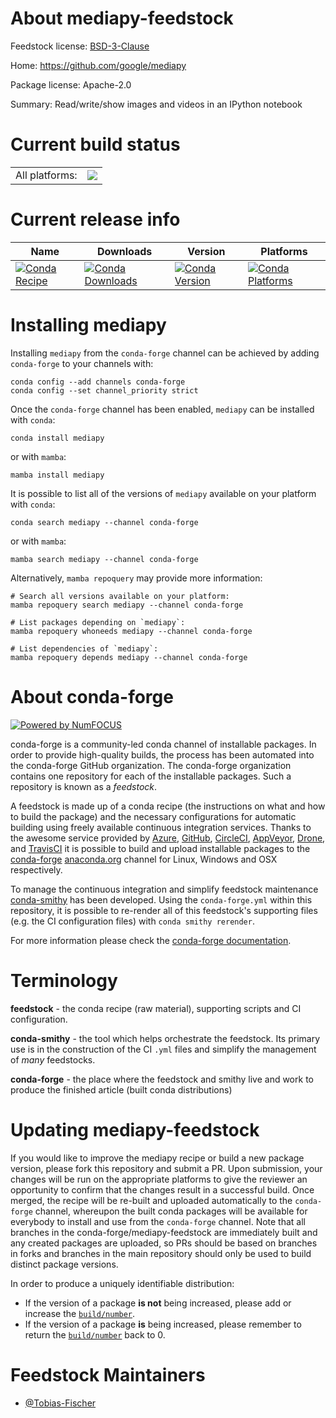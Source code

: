 About mediapy-feedstock
=======================

Feedstock license: [BSD-3-Clause](https://github.com/conda-forge/mediapy-feedstock/blob/main/LICENSE.txt)

Home: https://github.com/google/mediapy

Package license: Apache-2.0

Summary: Read/write/show images and videos in an IPython notebook

Current build status
====================


<table><tr><td>All platforms:</td>
    <td>
      <a href="https://dev.azure.com/conda-forge/feedstock-builds/_build/latest?definitionId=13594&branchName=main">
        <img src="https://dev.azure.com/conda-forge/feedstock-builds/_apis/build/status/mediapy-feedstock?branchName=main">
      </a>
    </td>
  </tr>
</table>

Current release info
====================

| Name | Downloads | Version | Platforms |
| --- | --- | --- | --- |
| [![Conda Recipe](https://img.shields.io/badge/recipe-mediapy-green.svg)](https://anaconda.org/conda-forge/mediapy) | [![Conda Downloads](https://img.shields.io/conda/dn/conda-forge/mediapy.svg)](https://anaconda.org/conda-forge/mediapy) | [![Conda Version](https://img.shields.io/conda/vn/conda-forge/mediapy.svg)](https://anaconda.org/conda-forge/mediapy) | [![Conda Platforms](https://img.shields.io/conda/pn/conda-forge/mediapy.svg)](https://anaconda.org/conda-forge/mediapy) |

Installing mediapy
==================

Installing `mediapy` from the `conda-forge` channel can be achieved by adding `conda-forge` to your channels with:

```
conda config --add channels conda-forge
conda config --set channel_priority strict
```

Once the `conda-forge` channel has been enabled, `mediapy` can be installed with `conda`:

```
conda install mediapy
```

or with `mamba`:

```
mamba install mediapy
```

It is possible to list all of the versions of `mediapy` available on your platform with `conda`:

```
conda search mediapy --channel conda-forge
```

or with `mamba`:

```
mamba search mediapy --channel conda-forge
```

Alternatively, `mamba repoquery` may provide more information:

```
# Search all versions available on your platform:
mamba repoquery search mediapy --channel conda-forge

# List packages depending on `mediapy`:
mamba repoquery whoneeds mediapy --channel conda-forge

# List dependencies of `mediapy`:
mamba repoquery depends mediapy --channel conda-forge
```


About conda-forge
=================

[![Powered by
NumFOCUS](https://img.shields.io/badge/powered%20by-NumFOCUS-orange.svg?style=flat&colorA=E1523D&colorB=007D8A)](https://numfocus.org)

conda-forge is a community-led conda channel of installable packages.
In order to provide high-quality builds, the process has been automated into the
conda-forge GitHub organization. The conda-forge organization contains one repository
for each of the installable packages. Such a repository is known as a *feedstock*.

A feedstock is made up of a conda recipe (the instructions on what and how to build
the package) and the necessary configurations for automatic building using freely
available continuous integration services. Thanks to the awesome service provided by
[Azure](https://azure.microsoft.com/en-us/services/devops/), [GitHub](https://github.com/),
[CircleCI](https://circleci.com/), [AppVeyor](https://www.appveyor.com/),
[Drone](https://cloud.drone.io/welcome), and [TravisCI](https://travis-ci.com/)
it is possible to build and upload installable packages to the
[conda-forge](https://anaconda.org/conda-forge) [anaconda.org](https://anaconda.org/)
channel for Linux, Windows and OSX respectively.

To manage the continuous integration and simplify feedstock maintenance
[conda-smithy](https://github.com/conda-forge/conda-smithy) has been developed.
Using the ``conda-forge.yml`` within this repository, it is possible to re-render all of
this feedstock's supporting files (e.g. the CI configuration files) with ``conda smithy rerender``.

For more information please check the [conda-forge documentation](https://conda-forge.org/docs/).

Terminology
===========

**feedstock** - the conda recipe (raw material), supporting scripts and CI configuration.

**conda-smithy** - the tool which helps orchestrate the feedstock.
                   Its primary use is in the construction of the CI ``.yml`` files
                   and simplify the management of *many* feedstocks.

**conda-forge** - the place where the feedstock and smithy live and work to
                  produce the finished article (built conda distributions)


Updating mediapy-feedstock
==========================

If you would like to improve the mediapy recipe or build a new
package version, please fork this repository and submit a PR. Upon submission,
your changes will be run on the appropriate platforms to give the reviewer an
opportunity to confirm that the changes result in a successful build. Once
merged, the recipe will be re-built and uploaded automatically to the
`conda-forge` channel, whereupon the built conda packages will be available for
everybody to install and use from the `conda-forge` channel.
Note that all branches in the conda-forge/mediapy-feedstock are
immediately built and any created packages are uploaded, so PRs should be based
on branches in forks and branches in the main repository should only be used to
build distinct package versions.

In order to produce a uniquely identifiable distribution:
 * If the version of a package **is not** being increased, please add or increase
   the [``build/number``](https://docs.conda.io/projects/conda-build/en/latest/resources/define-metadata.html#build-number-and-string).
 * If the version of a package **is** being increased, please remember to return
   the [``build/number``](https://docs.conda.io/projects/conda-build/en/latest/resources/define-metadata.html#build-number-and-string)
   back to 0.

Feedstock Maintainers
=====================

* [@Tobias-Fischer](https://github.com/Tobias-Fischer/)

